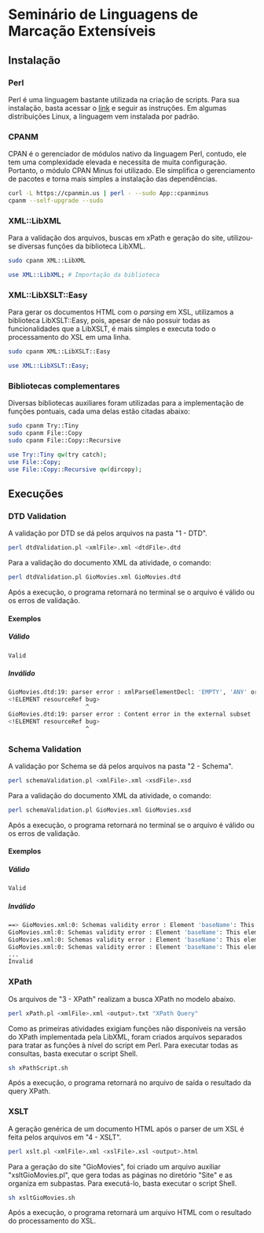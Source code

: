 # Seminário de Linguagens de Marcação Extensíveis

## Instalação

### Perl
Perl é uma linguagem bastante utilizada na criação de scripts. Para sua instalação, basta acessar o [link](perl.org/get.html) e seguir as instruções. Em algumas distribuições Linux, a linguagem vem instalada por padrão.

### CPANM
CPAN é o gerenciador de módulos nativo da linguagem Perl, contudo, ele tem uma complexidade elevada e necessita de muita configuração. Portanto, o módulo CPAN Minus foi utilizado. Ele simplifica o gerenciamento de pacotes e torna mais simples a instalação das dependências.

```sh
curl -L https://cpanmin.us | perl - --sudo App::cpanminus
cpanm --self-upgrade --sudo
```

### XML::LibXML
Para a validação dos arquivos, buscas em xPath e geração do site, utilizou-se diversas funções da biblioteca LibXML.
```sh
sudo cpanm XML::LibXML
```
```perl
use XML::LibXML; # Importação da biblioteca
```

### XML::<zero-width space>LibXSLT::Easy
Para gerar os documentos HTML com o *parsing* em XSL, utilizamos a biblioteca LibXSLT::Easy, pois, apesar de não possuir todas as funcionalidades que a LibXSLT, é mais simples e executa todo o processamento do XSL em uma linha.
```sh
sudo cpanm XML::LibXSLT::Easy
```
```perl
use XML::LibXSLT::Easy;
```

### Bibliotecas complementares
Diversas bibliotecas auxiliares foram utilizadas para a implementação de funções pontuais, cada uma delas estão citadas abaixo:
```sh
sudo cpanm Try::Tiny
sudo cpanm File::Copy
sudo cpanm File::Copy::Recursive
```
```perl
use Try::Tiny qw(try catch);
use File::Copy;
use File::Copy::Recursive qw(dircopy);
```
## Execuções

### DTD Validation
A validação por DTD se dá pelos arquivos na pasta "1 - DTD".
```sh
perl dtdValidation.pl <xmlFile>.xml <dtdFile>.dtd
```
Para a validação do documento XML da atividade, o comando:
```sh
perl dtdValidation.pl GioMovies.xml GioMovies.dtd
```
Após a execução, o programa retornará no terminal se o arquivo é válido ou os erros de validação.

#### Exemplos
##### Válido
```sh
Valid
```
##### Inválido
```sh
GioMovies.dtd:19: parser error : xmlParseElementDecl: 'EMPTY', 'ANY' or '(' expected
<!ELEMENT resourceRef bug>
                      ^
GioMovies.dtd:19: parser error : Content error in the external subset
<!ELEMENT resourceRef bug>
                      ^
```

### Schema Validation
A validação por Schema se dá pelos arquivos na pasta "2 - Schema".
```sh
perl schemaValidation.pl <xmlFile>.xml <xsdFile>.xsd
```
Para a validação do documento XML da atividade, o comando:
```sh
perl schemaValidation.pl GioMovies.xml GioMovies.xsd
```
Após a execução, o programa retornará no terminal se o arquivo é válido ou os erros de validação.

#### Exemplos
##### Válido
```sh
Valid
```
##### Inválido
```sh
==> GioMovies.xml:0: Schemas validity error : Element 'baseName': This element is not expected. Expected is ( instanceOf ).
GioMovies.xml:0: Schemas validity error : Element 'baseName': This element is not expected. Expected is ( instanceOf ).
GioMovies.xml:0: Schemas validity error : Element 'baseName': This element is not expected. Expected is ( instanceOf ).
GioMovies.xml:0: Schemas validity error : Element 'baseName': This element is not expected. Expected is ( instanceOf ).
...
Invalid
```

### XPath
Os arquivos de "3 - XPath" realizam a busca XPath no modelo abaixo.
```sh
perl xPath.pl <xmlFile>.xml <output>.txt "XPath Query"
```
Como as primeiras atividades exigiam funções não disponíveis na versão do XPath implementada pela LibXML, foram criados arquivos separados para tratar as funções à nível do script em Perl. Para executar todas as consultas, basta executar o script Shell.
```sh
sh xPathScript.sh
```
Após a execução, o programa retornará no arquivo de saída o resultado da query XPath.

### XSLT
A geração genérica de um documento HTML após o parser de um XSL é feita pelos arquivos em "4 - XSLT".
```sh
perl xslt.pl <xmlFile>.xml <xslFile>.xsl <output>.html
```
Para a geração do site "GioMovies", foi criado um arquivo auxiliar "xsltGioMovies.pl", que gera todas as páginas no diretório "Site" e as organiza em subpastas. Para executá-lo, basta executar o script Shell.
```sh
sh xsltGioMovies.sh
```
Após a execução, o programa retornará um arquivo HTML com o resultado do processamento do XSL.